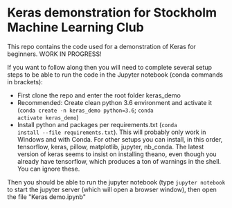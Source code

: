 # Keras demonstration for Stockholm Machine Learning Club
This repo contains the code used for a demonstration of Keras for beginners. WORK IN PROGRESS!

If you want to follow along then you will need to complete several setup steps to be able to run the code in the Jupyter notebook (conda commands in brackets):

- First clone the repo and enter the root folder keras_demo
- Recommended: Create clean python 3.6 environment and activate it (<code>conda create -n keras_demo python=3.6</code>; <code>conda activate keras_demo</code>)
- Install python and packages per requirements.txt (<code>conda install --file requirements.txt</code>). This will probably only work in Windows and with Conda. For other setups you can install, in this order, tensorflow, keras, pillow, matplotlib, jupyter, nb_conda. The latest version of keras seems to insist on installing theano, even though you already have tensorflow, which produces a ton of warnings in the shell. You can ignore these.

Then you should be able to run the jupyter notebook (type <code>jupyter notebook</code> to start the jupyter server (which will open a browser window), then open the file "Keras demo.ipynb"

